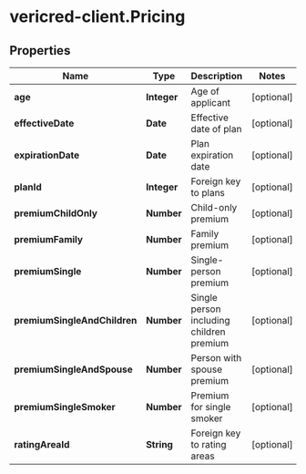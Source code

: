 # vericred-client.Pricing

## Properties
Name | Type | Description | Notes
------------ | ------------- | ------------- | -------------
**age** | **Integer** | Age of applicant | [optional] 
**effectiveDate** | **Date** | Effective date of plan | [optional] 
**expirationDate** | **Date** | Plan expiration date | [optional] 
**planId** | **Integer** | Foreign key to plans | [optional] 
**premiumChildOnly** | **Number** | Child-only premium | [optional] 
**premiumFamily** | **Number** | Family premium | [optional] 
**premiumSingle** | **Number** | Single-person premium | [optional] 
**premiumSingleAndChildren** | **Number** | Single person including children premium | [optional] 
**premiumSingleAndSpouse** | **Number** | Person with spouse premium | [optional] 
**premiumSingleSmoker** | **Number** | Premium for single smoker | [optional] 
**ratingAreaId** | **String** | Foreign key to rating areas | [optional] 


